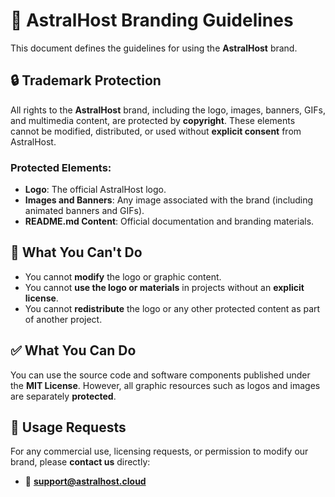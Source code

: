 # 🚫 AstralHost Branding Guidelines

This document defines the guidelines for using the **AstralHost** brand.

## 🔒 Trademark Protection

All rights to the **AstralHost** brand, including the logo, images, banners, GIFs, and multimedia content, are protected by **copyright**. These elements cannot be modified, distributed, or used without **explicit consent** from AstralHost.

### Protected Elements:
- **Logo**: The official AstralHost logo.
- **Images and Banners**: Any image associated with the brand (including animated banners and GIFs).
- **README.md Content**: Official documentation and branding materials.
  
## 🚫 What You Can't Do

- You cannot **modify** the logo or graphic content.
- You cannot **use the logo or materials** in projects without an **explicit license**.
- You cannot **redistribute** the logo or any other protected content as part of another project.

## ✅ What You Can Do

You can use the source code and software components published under the **MIT License**. However, all graphic resources such as logos and images are separately **protected**.

## 📧 Usage Requests

For any commercial use, licensing requests, or permission to modify our brand, please **contact us** directly:
- 📧 **support@astralhost.cloud**
